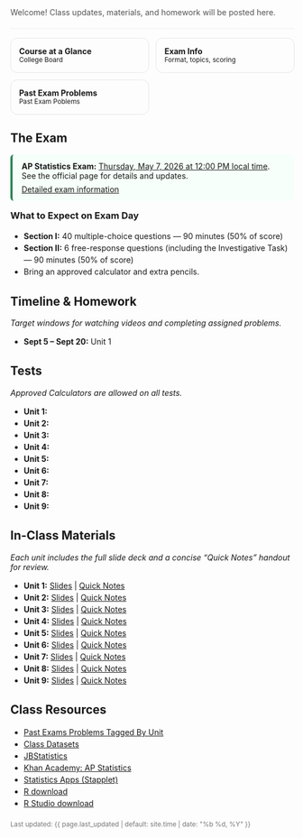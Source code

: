 <!-- Hero -->
<section style="padding:1.25rem 0;border-bottom:1px solid #eee">
  <p style="margin:.25rem 0 0;color:#555">
    Welcome! Class updates, materials, and homework will be posted here.
  </p>
  <!-- Optional: keep your Schoology/GC join code hidden -->
  <!-- Join code: VPZG-6XVG-9T8JS -->
</section>

<!-- Quick links as “cards” -->
<section style="display:grid;grid-template-columns:repeat(auto-fit,minmax(220px,1fr));gap:.75rem;margin:1rem 0">
  <a class="card" href="https://apcentral.collegeboard.org/media/pdf/ap-statistics-course-at-a-glance.pdf" style="text-decoration:none;border:1px solid #e6e6e6;border-radius:12px;padding:.9rem">
    <strong>Course at a Glance</strong><br><small>College Board</small>
  </a>
  <a class="card" href="https://apcentral.collegeboard.org/courses/ap-statistics/exam" style="text-decoration:none;border:1px solid #e6e6e6;border-radius:12px;padding:.9rem">
    <strong>Exam Info</strong><br><small>Format, topics, scoring</small>
  </a>
  <a class="card" href="https://apcentral.collegeboard.org/courses/ap-statistics/exam/past-exam-questions" style="text-decoration:none;border:1px solid #e6e6e6;border-radius:12px;padding:.9rem">
    <strong>Past Exam Problems</strong><br><small>Past Exam Poblems</small>
  </a>
</section>


<!-- AP Exam -->
<h2 id="exam">The Exam</h2>
<div style="border-left:4px solid #2f855a;background:#f6fffa;padding:.75rem 1rem;border-radius:6px">
  <p style="margin:0">
    <strong>AP Statistics Exam:</strong> <u>Thursday, May 7, 2026 at 12:00 PM local time</u>.
    See the official page for details and updates.
  </p>
  <p style="margin:.4rem 0 0">
    <a href="https://apcentral.collegeboard.org/courses/ap-statistics/exam">Detailed exam information</a>
  </p>
</div>

<!-- Clear static expectations -->
<h3 style="margin-top:1rem">What to Expect on Exam Day</h3>
<ul>
  <li><strong>Section I:</strong> 40 multiple-choice questions — 90 minutes (50% of score)</li>
  <li><strong>Section II:</strong> 6 free-response questions (including the Investigative Task) — 90 minutes (50% of score)</li>
  <li>Bring an approved calculator and extra pencils.</li>
</ul>

<!-- Timeline -->
<h2 id="timeline">Timeline & Homework</h2>
<p><em>Target windows for watching videos and completing assigned problems.</em></p>
<ul>
  <li><strong>Sept 5 – Sept 20:</strong> Unit 1</li>
</ul>

<!-- Assessments -->
<h2 id="tests">Tests</h2>
<p><em>Approved Calculators are allowed on all tests.</em></p>
<ul>
  <li><strong>Unit 1:</strong> </li>
  <li><strong>Unit 2:</strong> </li>
  <li><strong>Unit 3:</strong> </li>
  <li><strong>Unit 4:</strong> </li>
  <li><strong>Unit 5:</strong> </li>
  <li><strong>Unit 6:</strong> </li>
  <li><strong>Unit 7:</strong> </li>
  <li><strong>Unit 8:</strong> </li>
  <li><strong>Unit 9:</strong> </li>
</ul>


<!-- Materials -->
<h2 id="materials">In-Class Materials</h2>
<p><em>Each unit includes the full slide deck and a concise “Quick Notes” handout for review.</em></p>

<ul>
  <li><strong>Unit 1:</strong> 
    <a href="https://merrickmath.github.io/MerrickMath.github.io-APSTAT/materials/Unit1.pdf">Slides</a> | 
    <a href="https://merrickmath.github.io/MerrickMath.github.io-APSTAT/materials/Unit1QuickNotes.pdf">Quick Notes</a>
  </li>
  <li><strong>Unit 2:</strong> 
    <a href="https://merrickmath.github.io/MerrickMath.github.io-APSTAT/materials/Unit2.pdf">Slides</a> | 
    <a href="https://merrickmath.github.io/MerrickMath.github.io-APSTAT/materials/Unit2QuickNotes.pdf">Quick Notes</a>
  </li>
  <li><strong>Unit 3:</strong> 
    <a href="https://merrickmath.github.io/MerrickMath.github.io-APSTAT/materials/Unit3.pdf">Slides</a> | 
    <a href="https://merrickmath.github.io/MerrickMath.github.io-APSTAT/materials/Unit3QuickNotes.pdf">Quick Notes</a>
  </li>
  <li><strong>Unit 4:</strong> 
    <a href="https://merrickmath.github.io/MerrickMath.github.io-APSTAT/materials/Unit4.pdf">Slides</a> | 
    <a href="https://merrickmath.github.io/MerrickMath.github.io-APSTAT/materials/Unit4QuickNotes.pdf">Quick Notes</a>
  </li>
  <li><strong>Unit 5:</strong> 
    <a href="https://merrickmath.github.io/MerrickMath.github.io-APSTAT/materials/Unit5.pdf">Slides</a> | 
    <a href="https://merrickmath.github.io/MerrickMath.github.io-APSTAT/materials/Unit5QuickNotes.pdf">Quick Notes</a>
  </li>
  <li><strong>Unit 6:</strong> 
    <a href="https://merrickmath.github.io/MerrickMath.github.io-APSTAT/materials/Unit6.pdf">Slides</a> | 
    <a href="https://merrickmath.github.io/MerrickMath.github.io-APSTAT/materials/Unit6QuickNotes.pdf">Quick Notes</a>
  </li>
  <li><strong>Unit 7:</strong> 
    <a href="https://merrickmath.github.io/MerrickMath.github.io-APSTAT/materials/Unit7.pdf">Slides</a> | 
    <a href="https://merrickmath.github.io/MerrickMath.github.io-APSTAT/materials/Unit7QuickNotes.pdf">Quick Notes</a>
  </li>
  <li><strong>Unit 8:</strong> 
    <a href="https://merrickmath.github.io/MerrickMath.github.io-APSTAT/materials/Unit8.pdf">Slides</a> | 
    <a href="https://merrickmath.github.io/MerrickMath.github.io-APSTAT/materials/Unit8QuickNotes.pdf">Quick Notes</a>
  </li>
  <li><strong>Unit 9:</strong> 
    <a href="https://merrickmath.github.io/MerrickMath.github.io-APSTAT/materials/Unit9.pdf">Slides</a> | 
    <a href="https://merrickmath.github.io/MerrickMath.github.io-APSTAT/materials/Unit9QuickNotes.pdf">Quick Notes</a>
  </li>
</ul>



<!-- Resources -->
<h2 id="resources">Class Resources</h2>
<ul>
  <li><a href="https://merrickmath.github.io/MerrickMath.github.io-APSTAT/materials/PastExamsByUnit.html">Past Exams Problems Tagged By Unit</a></li>
  <li><a href="https://drive.google.com/drive/folders/1SAwh7_BTf8Mkrvddb032jgdsNS6mII9f?usp=sharing">Class Datasets</a></li>
  <li><a href="https://www.jbstatistics.com">JBStatistics</a></li>
  <li><a href="https://www.khanacademy.org/math/ap-statistics">Khan Academy: AP Statistics</a></li>
  <li><a href="https://www.stapplet.com">Statistics Apps (Stapplet)</a></li>
  <li><a href="https://www.r-project.org">R download</a></li>
  <li><a href="https://www.rstudio.com/products/rstudio/download/">R Studio download</a></li>
</ul>

<!-- Footer -->
<p style="color:#777;margin-top:1.25rem">
  <small>Last updated: {{ page.last_updated | default: site.time | date: "%b %d, %Y" }}</small>
</p>

<style>
  /* Light polish without touching your site-wide styles */
  h1,h2 { scroll-margin-top: 80px; }
  .card:hover { box-shadow: 0 4px 16px rgba(0,0,0,.06); border-color:#ddd; }
  ul { line-height: 1.5; }
</style>
